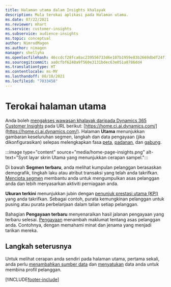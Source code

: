 ```yaml
---
title: Halaman utama dalam Insights khalayak
description: Mula terokai aplikasi pada Halaman utama.
ms.date: 07/22/2021
ms.reviewer: mhart
ms.service: customer-insights
ms.subservice: audience-insights
ms.topic: conceptual
author: NimrodMagen
ms.author: nimagen
manager: shellyha
ms.openlocfilehash: 46ccdcf28fca8ac239556733d6e107b1959e83b2669dbdf24f143a525e8d28d3
ms.sourcegitcommit: aa0cfbf6240a9f560e3131bdec63e051a8786dd4
ms.translationtype: HT
ms.contentlocale: ms-MY
ms.lasthandoff: 08/10/2021
ms.locfileid: "7033458"
---
```

# <a name="explore-the-home-page"></a>Terokai halaman utama

Anda boleh [mengakses wawasan khalayak daripada Dynamics 365 Customer Insights](https://home.ci.ai.dynamics.com/) pada URL berikut: [https://home.ci.ai.dynamics.com/](https://home.ci.ai.dynamics.com/).
Halaman **Utama** menunjukkan gambaran keseluruhan segmen, langkah dan data pengayaan (jika dikonfigurasikan) selepas melengkapkan fasa [peta](map-entities.md), [padanan](match-entities.md), dan [gabung](merge-entities.md).

:::image type="content" source="media/home-page-insights.png" alt-text="Syot layar skrin Utama yang menunjukkan cerapan sampel.":::

Di bawah **Segmen terbaru**, anda melihat kumpulan pelanggan berasaskan demografik, tingkah laku atau atribut transaksi yang telah anda takrifkan. [Mencipta segmen](segments.md) membantu anda untuk mengumpulkan asas pelanggan anda dan lebih menyasarkan aktiviti perniagaan anda.

**Ukuran terkini** menunjukkan jubin dengan [penunjuk prestasi utama (KPI)](measures.md) yang anda takrifkan. Sebagai contoh, purata kemungkinan pelanggan untuk pusing atau purata perbelanjaan dalam talian setiap pelanggan.

Bahagian **Pengayaan terbaru** menyenaraikan hasil jalanan pengayaan yang terbaru selesai. [Pengayaan](enrichment-hub.md) menambah maklumat tentang asas pelanggan anda. Contohnya, dengan memahami minat dan jenama yang menjadi tarikan mereka.

## <a name="next-step"></a>Langkah seterusnya

Untuk melihat cerapan anda sendiri pada halaman utama, pertama sekali, anda perlu [menambahkan sumber data](data-sources.md) dan [menyatukan](data-unification.md) data anda untuk membina profil pelanggan.

[!INCLUDE[footer-include](../includes/footer-banner.md)]
